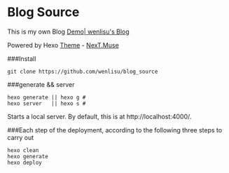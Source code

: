 # Blog Source
This is my own Blog [Demo| wenlisu's Blog](https://wenlisu.github.io/)

Powered by Hexo [Theme](https://hexo.io) - [NexT.Muse](https://github.com/iissnan/hexo-theme-next)


###Install

```
git clone https://github.com/wenlisu/blog_source
```


###generate && server

```
hexo generate || hexo g #
hexo server   || hexo s #
```
Starts a local server. By default, this is at http://localhost:4000/. 


###Each step of the deployment, according to the following three steps to carry out

```
hexo clean
hexo generate
hexo deploy
```
